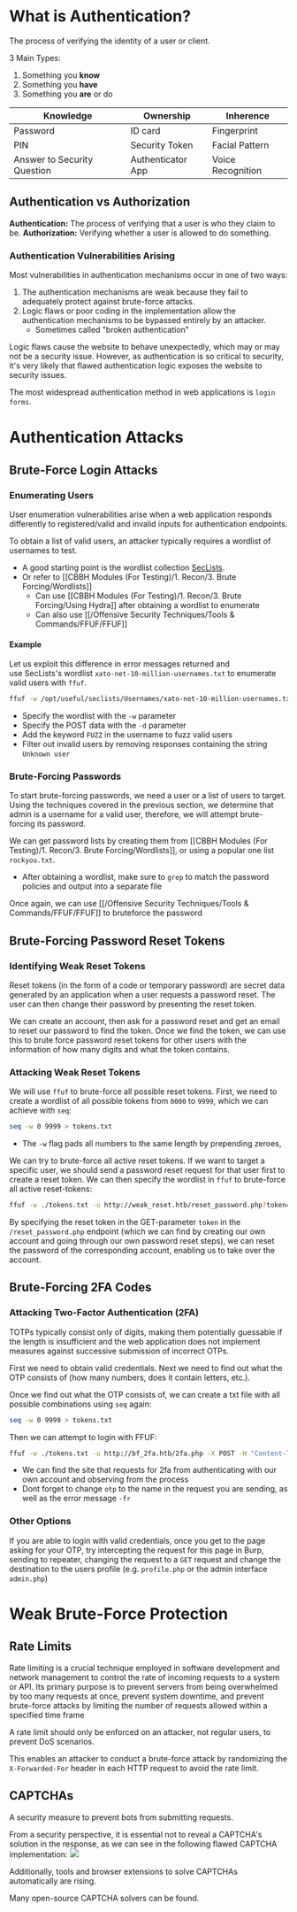 # What is Authentication?
The process of verifying the identity of a user or client.

3 Main Types:
1. Something you **know**
2. Something you **have**
3. Something you **are** or do

|Knowledge|Ownership|Inherence|
|---|---|---|
|Password|ID card|Fingerprint|
|PIN|Security Token|Facial Pattern|
|Answer to Security Question|Authenticator App|Voice Recognition|

## Authentication vs Authorization
**Authentication:** The process of verifying that a user is who they claim to be. 
**Authorization:** Verifying whether a user is allowed to do something.
### Authentication Vulnerabilities Arising
Most vulnerabilities in authentication mechanisms occur in one of two ways:
1. The authentication mechanisms are weak because they fail to adequately protect against brute-force attacks.
2. Logic flaws or poor coding in the implementation allow the authentication mechanisms to be bypassed entirely by an attacker. 
	- Sometimes called "broken authentication"

Logic flaws cause the website to behave unexpectedly, which may or may not be a security issue. However, as authentication is so critical to security, it's very likely that flawed authentication logic exposes the website to security issues.

The most widespread authentication method in web applications is `login forms`.
# Authentication Attacks
## Brute-Force Login Attacks
### Enumerating Users
User enumeration vulnerabilities arise when a web application responds differently to registered/valid and invalid inputs for authentication endpoints.

To obtain a list of valid users, an attacker typically requires a wordlist of usernames to test.
- A good starting point is the wordlist collection [SecLists](https://github.com/danielmiessler/SecLists/tree/master/Usernames).
- Or refer to [[CBBH Modules (For Testing)/1. Recon/3. Brute Forcing/Wordlists]]
	- Can use [[CBBH Modules (For Testing)/1. Recon/3. Brute Forcing/Using Hydra]] after obtaining a wordlist to enumerate
	- Can also use [[/Offensive Security Techniques/Tools & Commands/FFUF/FFUF]]
#### Example
Let us exploit this difference in error messages returned and use SecLists's wordlist `xato-net-10-million-usernames.txt` to enumerate valid users with `ffuf`.

```bash
ffuf -w /opt/useful/seclists/Usernames/xato-net-10-million-usernames.txt -u http://172.17.0.2/index.php -X POST -H "Content-Type: application/x-www-form-urlencoded" -d "username=FUZZ&password=invalid" -fr "Unknown user"
```
- Specify the wordlist with the `-w` parameter
- Specify the POST data with the `-d` parameter
- Add the keyword `FUZZ` in the username to fuzz valid users
- Filter out invalid users by removing responses containing the string `Unknown user`
### Brute-Forcing Passwords
To start brute-forcing passwords, we need a user or a list of users to target. Using the techniques covered in the previous section, we determine that admin is a username for a valid user, therefore, we will attempt brute-forcing its password.

We can get password lists by creating them from [[CBBH Modules (For Testing)/1. Recon/3. Brute Forcing/Wordlists]], or using a popular one list `rockyou.txt`.
- After obtaining a wordlist, make sure to `grep` to match the password policies and output into a separate file

Once again, we can use [[/Offensive Security Techniques/Tools & Commands/FFUF/FFUF]] to bruteforce the password
## Brute-Forcing Password Reset Tokens
### Identifying Weak Reset Tokens
Reset tokens (in the form of a code or temporary password) are secret data generated by an application when a user requests a password reset. The user can then change their password by presenting the reset token.

We can create an account, then ask for a password reset and get an email to reset our password to find the token. Once we find the token, we can use this to brute force password reset tokens for other users with the information of how many digits and what the token contains.
### Attacking Weak Reset Tokens
We will use `ffuf` to brute-force all possible reset tokens. First, we need to create a wordlist of all possible tokens from `0000` to `9999`, which we can achieve with `seq`:
```bash
seq -w 0 9999 > tokens.txt
```
- The `-w` flag pads all numbers to the same length by prepending zeroes,

We can try to brute-force all active reset tokens. If we want to target a specific user, we should send a password reset request for that user first to create a reset token. We can then specify the wordlist in `ffuf` to brute-force all active reset-tokens:
```bash
ffuf -w ./tokens.txt -u http://weak_reset.htb/reset_password.php?token=FUZZ -fr "The provided token is invalid"
```

By specifying the reset token in the GET-parameter `token` in the `/reset_password.php` endpoint (which we can find by creating our own account and going through our own password reset steps), we can reset the password of the corresponding account, enabling us to take over the account.
## Brute-Forcing 2FA Codes
### Attacking Two-Factor Authentication (2FA)
TOTPs typically consist only of digits, making them potentially guessable if the length is insufficient and the web application does not implement measures against successive submission of incorrect OTPs.

First we need to obtain valid credentials. Next we need to find out what the OTP consists of (how many numbers, does it contain letters, etc.).

Once we find out what the OTP consists of, we can create a txt file with all possible combinations using `seq` again:
```bash
seq -w 0 9999 > tokens.txt
```

Then we can attempt to login with FFUF:
```bash
ffuf -w ./tokens.txt -u http://bf_2fa.htb/2fa.php -X POST -H "Content-Type: application/x-www-form-urlencoded" -b "PHPSESSID=0sm6tj93knc494ulmtaiglc6n9" -d "otp=FUZZ" -fr "Invalid 2FA Code" -t 60
```
- We can find the site that requests for 2fa from authenticating with our own account and observing from the process
- Dont forget to change `otp` to the name in the request you are sending, as well as the error message `-fr`
### Other Options
If you are able to login with valid credentials, once you get to the page asking for your OTP, try intercepting the request for this page in Burp, sending to repeater, changing the request to a `GET` request and change the destination to the users profile (e.g. `profile.php` or the admin interface `admin.php`)
# Weak Brute-Force Protection
## Rate Limits
Rate limiting is a crucial technique employed in software development and network management to control the rate of incoming requests to a system or API. Its primary purpose is to prevent servers from being overwhelmed by too many requests at once, prevent system downtime, and prevent brute-force attacks by limiting the number of requests allowed within a specified time frame

A rate limit should only be enforced on an attacker, not regular users, to prevent DoS scenarios.

This enables an attacker to conduct a brute-force attack by randomizing the `X-Forwarded-For` header in each HTTP request to avoid the rate limit.
## CAPTCHAs
A security measure to prevent bots from submitting requests.

From a security perspective, it is essential not to reveal a CAPTCHA's solution in the response, as we can see in the following flawed CAPTCHA implementation:
![](https://academy.hackthebox.com/storage/modules/269/bf/captcha_1.png)

Additionally, tools and browser extensions to solve CAPTCHAs automatically are rising.

Many open-source CAPTCHA solvers can be found.
